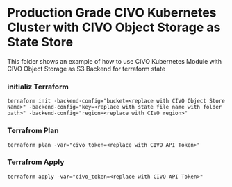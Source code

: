 # Production Grade CIVO Kubernetes Cluster with CIVO Object Storage as State Store

This folder shows an example of how to use CIVO Kubernetes Module with CIVO Object Storage as S3 Backend for terraform state


### **initializ** Terraform

```
terraform init -backend-config="bucket=<replace with CIVO Object Store Name>" -backend-config="key=<replace with state file name with folder path>" -backend-config="region=<replace with CIVO region>"
```

### Terrafrom Plan

```
terraform plan -var="civo_token=<replace with CIVO API Token>"
```

### Terrafrom Apply

```
terraform apply -var="civo_token=<replace with CIVO API Token>"
```